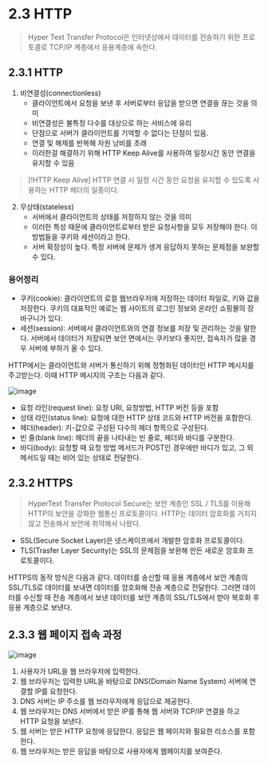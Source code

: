 # 2.3 HTTP

> Hyper Text Transfer Protocol은 인터넷상에서 데이터를 전송하기 위한 프로토콜로 TCP/IP 계층에서 응용계층에 속한다.

## 2.3.1 HTTP
1. 비연결성(connectionless)
    - 클라이언트에서 요청을 보낸 후 서버로부터 응답을 받으면 연결을 끊는 것을 의미
    - 비연결성은 불특정 다수를 대상으로 하는 서비스에 유리
    - 단점으로 서버가 클라이언트를 기억할 수 없다는 단점이 있음.
    - 연결 및 해제를 반복해 자원 낭비를 초래
    - 이러한걸 해결하기 위해 HTTP Keep Alive를 사용하여 일정시간 동안 연결을 유지할 수 있음

>[!HTTP Keep Alive]
>HTTP 연결 시 일정 시간 동안 요청을 유지할 수 있도록 사용하는 HTTP 헤더의 일종이다.

2. 무상태(stateless)
    - 서버에서 클라이언트의 상태를 저장하지 않는 것을 의미
    - 이러한 특성 때문에 클라이언트로부터 받은 요청사항을 모두 저장해야 한다. 이 방법들을 쿠키와 세션이라고 한다.
    - 서버 확장성이 높다. 특정 서버에 문제가 생겨 응답하지 못하는 문제점을 보완할 수 있다.

### 용어정리
- 쿠키(cookie): 클라이언트의 로컬 웹브라우저에 저장하는 데이터 파일로, 키와 값을 저장한다. 쿠키의 대표적인 예로는 웹 사이트의 로그인 정보와 온라인 쇼핑몰의 장바구니가 있다.
- 세션(session): 서버에서 클라이언트와의 연결 정보를 저장 및 관리하는 것을 말한다. 서버에서 데이터가 저장되면 보안 면에서는 쿠키보다 좋지만, 접속자가 많을 경우 서버에 부하가 올 수 있다.

HTTP에서는 클라이언트와 서버가 통신하기 위해 정형화된 데이터인 HTTP 메시지를 주고받는다. 이때 HTTP 메시지의 구조는 다음과 같다.

![image](https://github.com/woowacourse-teams/2023-yigongil/assets/22425650/ae37e6e1-ad68-4f77-98eb-1ed16796cb6e)

- 요청 라인(request line): 요청 URI, 요청방법, HTTP 버전 등을 포함
- 상태 라인(status line): 요청에 대한 HTTP 상태 코드와 HTTP 버전을 포함한다.
- 헤더(header): 키-값으로 구성된 다수의 헤더 항목으로 구성된다.
- 빈 줄(blank line): 헤더의 끝을 나타내는 빈 줄로, 헤더와 바디를 구분한다.
- 바디(body): 요청할 때 요청 방법 메서드가 POST인 경우에만 바디가 있고, 그 외 메서드일 때는 비어 있는 상태로 전달한다.

## 2.3.2 HTTPS
> HyperText Transfer Protocol Secure는 보안 계층인 SSL / TLS를 이용해 HTTP의 보안을 강화한 웹통신 프로토콜이다.
> HTTP는 데이터 암호화를 거치지 않고 전송해서 보안에 취약해서 나왔다.

- SSL(Secure Socket Layer)은 넷스케이프에서 개발한 암호화 프로토콜이다.
- TLS(Trasfer Layer Security)는 SSL의 문제점을 보완해 만든 새로운 암호화 프로토콜이다.

HTTPS의 동작 방식은 다음과 같다. 데이터를 송신할 때 응용 계층에서 보안 계층의 SSL/TLS로 데이터를 보내면 데이터를 암호화해 전송 계층으로 전달한다. 그러면 데이터를 수신할 때 전송 계층에서 보낸 데이터를 보안 계층의 SSL/TLS에서 받아 복호화 후 응용 계층으로 보낸다.

## 2.3.3 웹 페이지 접속 과정
![image](https://github.com/woowacourse-teams/2023-yigongil/assets/22425650/8dc72292-f898-4d1c-bfb6-23297e44b8af)

1. 사용자가 URL을 웹 브라우저에 입력한다.
2. 웹 브라우저는 입력한 URL을 바탕으로 DNS(Domain Name System) 서버에 연결할 IP를 요청한다.
3. DNS 서버는 IP 주소를 웹 브라우저에게 응답으로 제공한다.
4. 웹 브라우저는 DNS 서버에서 받은 IP를 통해 웹 서버와 TCP/IP 연결을 하고 HTTP 요청을 보낸다.
5. 웹 서버는 받은 HTTP 요청에 응답한다. 응답은 웹 페이지와 필요한 리소스를 포함한다.
6. 웹 브라우저는 받은 응답을 바탕으로 사용자에게 웹페이지를 보여준다.
